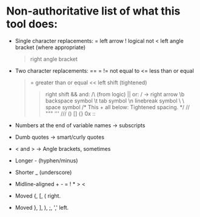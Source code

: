 Non-authoritative list of what this tool does:
===================================================

* Single character replacements:
    =   left arrow
    !   logical not
    <   left angle bracket (where appropriate)
    >   right angle bracket

* Two character replacements:
    ==  =
    !=  not equal to
    <=  less than or equal
    >=  greater than or equal
    <<  left shift (tightened)
    >>  right shift
    &&  and: /\ (from logic)
    ||  or: \/
    ->  right arrow
    \b  backspace symbol
    \t  tab symbol
    \n  linebreak symbol
    \   \ space symbol
    /*  This + all below: Tightened spacing.
    */
    //
    \"\"\"
    \'\'\'
    ///
    ()
    []
    {}
    0x
    ::

* Numbers at the end of variable names -> subscripts
* Dumb quotes -> smart/curly quotes
* < and > -> Angle brackets, sometimes
* Longer - (hyphen/minus)
* Shorter _ (underscore)
* Midline-aligned + - = ! * > <
* Moved {, [, ( right.
* Moved }, ], ), ;, ',' left.

